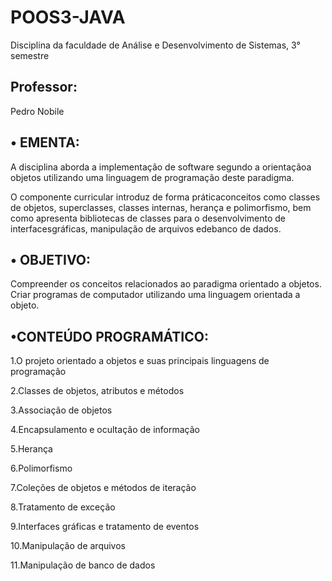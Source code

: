 # POOS3-JAVA 
Disciplina da faculdade de Análise e Desenvolvimento de Sistemas, 3° semestre

## Professor:
Pedro Nobile

## • EMENTA: 

A disciplina aborda a implementação de software segundo a orientaçãoa objetos utilizando uma linguagem de  programação  deste  paradigma.

O  componente  curricular introduz de  forma  práticaconceitos  como classes de objetos, superclasses, classes internas, herança e polimorfismo, 
bem como apresenta bibliotecas de classes para o desenvolvimento de interfacesgráficas, manipulação de arquivos edebanco de dados.   

## • OBJETIVO: 

Compreender os conceitos relacionados ao paradigma orientado a objetos. Criar programas de computador utilizando uma linguagem orientada a objeto.

## •CONTEÚDO PROGRAMÁTICO:

1.O projeto orientado a objetos e suas principais linguagens de programação

2.Classes de objetos, atributos e métodos

3.Associação de objetos

4.Encapsulamento e ocultação de informação

5.Herança

6.Polimorfismo

7.Coleções de objetos e métodos de iteração

8.Tratamento de exceção

9.Interfaces gráficas e tratamento de eventos

10.Manipulação de arquivos 

11.Manipulação de banco de dados

